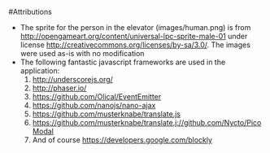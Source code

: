 #Attributions
* The sprite for the person in the elevator (images/human.png) is from http://opengameart.org/content/universal-lpc-sprite-male-01 under license http://creativecommons.org/licenses/by-sa/3.0/. The images were used as-is with no modification
* The following fantastic javascript frameworks are used in the application:
  1. http://underscorejs.org/
  2. http://phaser.io/
  3. https://github.com/Olical/EventEmitter
  4. https://github.com/nanojs/nano-ajax
  5. https://github.com/musterknabe/translate.js
  6. https://github.com/musterknabe/translate.j://github.com/Nycto/PicoModal 
  7. And of course https://developers.google.com/blockly
